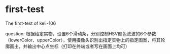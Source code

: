 # first-test
The first-test of keli-106

question:
根据给定实物，设置6个滑动条，分别控制HSV颜色滤波的6个参数（lowerColor、upperColor），使用摄像头识别出指定实物上的指定图案，将其轮廓画出，并输出中心点坐标（打印在终端或者写在画面上均可）
